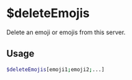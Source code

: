 # $deleteEmojis

Delete an emoji or emojis from this server.

## Usage

```bash
$deleteEmojis[emoji1;emoji2;...]
```


